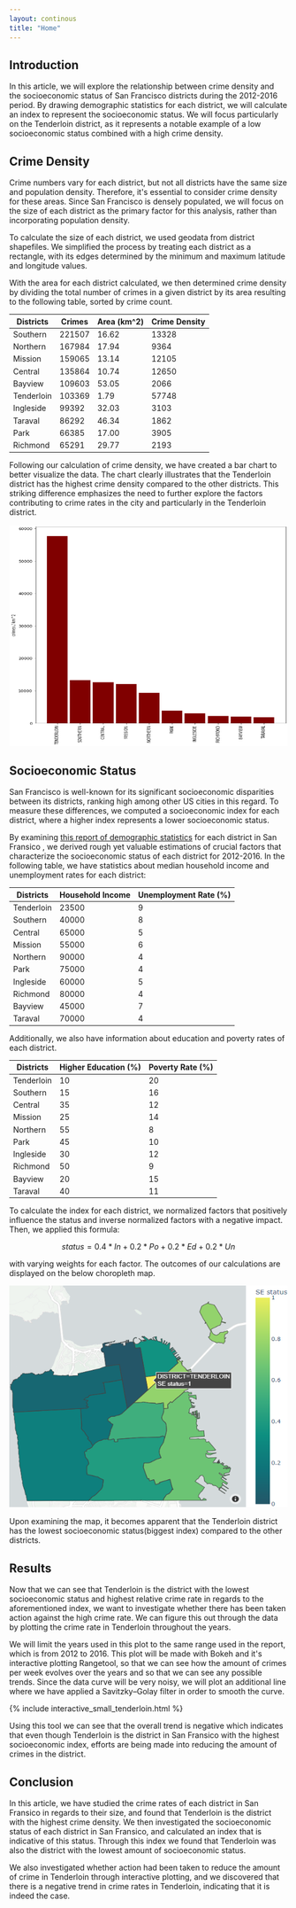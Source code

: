 ```yaml
---
layout: continous
title: "Home"
---
```


<script type="text/javascript" id="MathJax-script" async
  src="https://cdn.jsdelivr.net/npm/mathjax@3/es5/tex-mml-chtml.js">
</script>

## Introduction

In this article, we will explore the relationship between crime density and the socioeconomic status of San Francisco districts during the 2012-2016 period. By drawing demographic statistics for each district, we will calculate an index to represent the socioeconomic status. We will focus particularly on the Tenderloin district, as it represents a notable example of a low socioeconomic status combined with a high crime density.

## Crime Density
Crime numbers vary for each district, but not all districts have the same size and population density. Therefore, it's essential to consider crime density for these areas. Since San Francisco is densely populated, we will focus on the size of each district as the primary factor for this analysis, rather than incorporating population density.

To calculate the size of each district, we used geodata from district shapefiles. We simplified the process by treating each district as a rectangle, with its edges determined by the minimum and maximum latitude and longitude values.

With the area for each district calculated, we then determined crime density by dividing the total number of crimes in a given district by its area resulting to the following table, sorted by crime count.

| Districts  | Crimes | Area (km^2) | Crime Density |
|------------|--------|-------------|---------------|
| Southern   | 221507 | 16.62       | 13328         |
| Northern   | 167984 | 17.94       | 9364          |
| Mission    | 159065 | 13.14       | 12105         |
| Central    | 135864 | 10.74       | 12650         |
| Bayview    | 109603 | 53.05       | 2066          |
| Tenderloin | 103369 | 1.79        | 57748         |
| Ingleside  | 99392  | 32.03       | 3103          |
| Taraval    | 86292  | 46.34       | 1862          |
| Park       | 66385  | 17.00       | 3905          |
| Richmond   | 65291  | 29.77       | 2193          |

Following our calculation of crime density, we have created a bar chart to better visualize the data. The chart clearly illustrates that the Tenderloin district has the highest crime density compared to the other districts. This striking difference emphasizes the need to further explore the factors contributing to crime rates in the city and particularly in the Tenderloin district.

<img src="/images/BarChart.png"  width="1000" height="400">

## Socioeconomic Status
San Francisco is well-known for its significant socioeconomic disparities between its districts, ranking high among other US cities in this regard. To measure these differences, we computed a socioeconomic index for each district, where a higher index represents a lower socioeconomic status.

By examining [this report of demographic statistics](https://default.sfplanning.org/publications_reports/SF_NGBD_SocioEconomic_Profiles/2012-2016_ACS_Profile_Neighborhoods_Final.pdf) for each district in San Fransico , we derived rough yet valuable estimations of crucial factors that characterize the socioeconomic status of each district for 2012-2016. In the following table, we have statistics about median household income and unemployment rates for each district:

| Districts  | Household Income | Unemployment Rate (%) |
|------------|------------------|-----------------------|
| Tenderloin | 23500            | 9                     |
| Southern   | 40000            | 8                     |
| Central    | 65000            | 5                     |
| Mission    | 55000            | 6                     |
| Northern   | 90000            | 4                     |
| Park       | 75000            | 4                     |
| Ingleside  | 60000            | 5                     |
| Richmond   | 80000            | 4                     |
| Bayview    | 45000            | 7                     |
| Taraval    | 70000            | 4                     |

Additionally, we also have information about education and poverty rates of each district.

| Districts  | Higher Education (%) | Poverty Rate (%) |
|------------|----------------------|------------------|
| Tenderloin | 10                   | 20               |
| Southern   | 15                   | 16               |
| Central    | 35                   | 12               |
| Mission    | 25                   | 14               |
| Northern   | 55                   | 8                |
| Park       | 45                   | 10               |
| Ingleside  | 30                   | 12               |
| Richmond   | 50                   | 9                |
| Bayview    | 20                   | 15               |
| Taraval    | 40                   | 11               |

To calculate the index for each district, we normalized factors that positively influence the status and inverse normalized factors with a negative impact. Then, we applied this formula:

$$status = 0.4*In+0.2*Po+0.2*Ed+0.2*Un $$ 

with varying weights for each factor. The outcomes of our calculations are displayed on the below choropleth map.

<img src="/images/Map.png"  width="1000" height="400">

Upon examining the map, it becomes apparent that the Tenderloin district has the lowest socioeconomic status(biggest index) compared to the other districts.

## Results
Now that we can see that Tenderloin is the district with the lowest socioeconomic status and highest relative crime rate in regards to the aforementioned index, we want to investigate whether there has been taken action against the high crime rate. We can figure this out through the data by plotting the crime rate in Tenderloin throughout the years.

We will limit the years used in this plot to the same range used in the report, which is from 2012 to 2016. This plot will be made with Bokeh and it's interactive plotting Rangetool, so that we can see how the amount of crimes per week evolves over the years and so that we can see any possible trends. Since the data curve will be very noisy, we will plot an additional line where we have applied a Savitzky–Golay filter in order to smooth the curve.

{% include interactive_small_tenderloin.html %}

Using this tool we can see that the overall trend is negative which indicates that even though Tenderloin is the district in San Fransico with the highest socioeconomic index, efforts are being made into reducing the amount of crimes in the district.


## Conclusion

In this article, we have studied the crime rates of each district in San Fransico in regards to their size, and found that Tenderloin is the district with the highest crime density. We then investigated the socioeconomic status of each district in San Fransico, and calculated an index that is indicative of this status. Through this index we found that Tenderloin was also the district with the lowest amount of socioeconomic status.

We also investigated whether action had been taken to reduce the amount of crime in Tenderloin through interactive plotting, and we discovered that there is a negative trend in crime rates in Tenderloin, indicating that it is indeed the case.